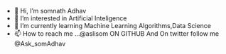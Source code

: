 - 👋 Hi, I’m somnath Adhav
- 👀 I’m interested in Artificial Inteligence
- 🌱 I’m currently learning Machine Learning Algorithms,Data Science
- 📫 How to reach me ...@aslisom ON GITHUB And On twitter follow me @Ask_somAdhav

<!---
asalisom/asalisom is a ✨ special ✨ repository because its `README.md` (this file) appears on your GitHub profile.
You can click the Preview link to take a look at your changes.
--->
